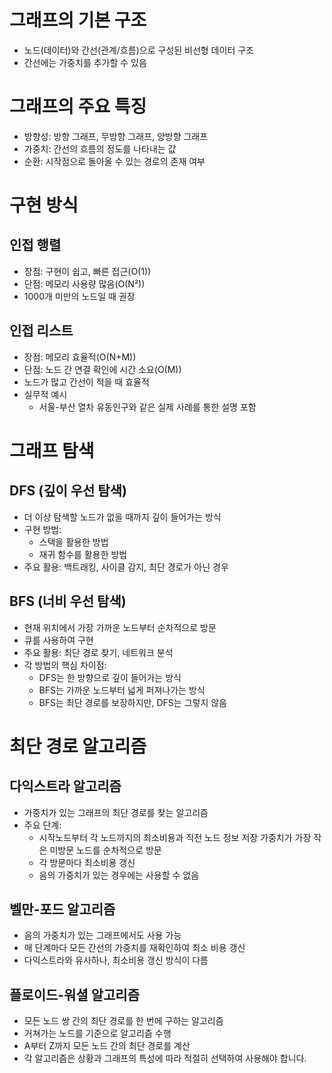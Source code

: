 # 그래프의 기본 구조

- 노드(데이터)와 간선(관계/흐름)으로 구성된 비선형 데이터 구조
- 간선에는 가중치를 추가할 수 있음

# 그래프의 주요 특징

- 방향성: 방향 그래프, 무방향 그래프, 양방향 그래프
- 가중치: 간선의 흐름의 정도를 나타내는 값
- 순환: 시작점으로 돌아올 수 있는 경로의 존재 여부

# 구현 방식

## 인접 행렬

- 장점: 구현이 쉽고, 빠른 접근(O(1))
- 단점: 메모리 사용량 많음(O(N²))
- 1000개 미만의 노드일 때 권장

## 인접 리스트

- 장점: 메모리 효율적(O(N+M))
- 단점: 노드 간 연결 확인에 시간 소요(O(M))
- 노드가 많고 간선이 적을 때 효율적
- 실무적 예시
  - 서울-부산 열차 유동인구와 같은 실제 사례를 통한 설명 포함

# 그래프 탐색

## DFS (깊이 우선 탐색)

- 더 이상 탐색할 노드가 없을 때까지 깊이 들어가는 방식
- 구현 방법:
  - 스택을 활용한 방법
  - 재귀 함수를 활용한 방법
- 주요 활용: 백트래킹, 사이클 감지, 최단 경로가 아닌 경우

## BFS (너비 우선 탐색)

- 현재 위치에서 가장 가까운 노드부터 순차적으로 방문
- 큐를 사용하여 구현
- 주요 활용: 최단 경로 찾기, 네트워크 분석
- 각 방법의 핵심 차이점:
  - DFS는 한 방향으로 깊이 들어가는 방식
  - BFS는 가까운 노드부터 넓게 퍼져나가는 방식
  - BFS는 최단 경로를 보장하지만, DFS는 그렇지 않음

# 최단 경로 알고리즘

## 다익스트라 알고리즘

- 가중치가 있는 그래프의 최단 경로를 찾는 알고리즘
- 주요 단계:
  - 시작노드부터 각 노드까지의 최소비용과 직전 노드 정보 저장
    가중치가 가장 작은 미방문 노드를 순차적으로 방문
  - 각 방문마다 최소비용 갱신
  - 음의 가중치가 있는 경우에는 사용할 수 없음

## 벨만-포드 알고리즘

- 음의 가중치가 있는 그래프에서도 사용 가능
- 매 단계마다 모든 간선의 가중치를 재확인하여 최소 비용 갱신
- 다익스트라와 유사하나, 최소비용 갱신 방식이 다름

## 플로이드-워셜 알고리즘

- 모든 노드 쌍 간의 최단 경로를 한 번에 구하는 알고리즘
- 거쳐가는 노드를 기준으로 알고리즘 수행
- A부터 Z까지 모든 노드 간의 최단 경로를 계산
- 각 알고리즘은 상황과 그래프의 특성에 따라 적절히 선택하여 사용해야 합니다.
